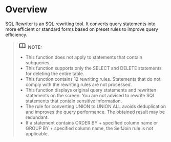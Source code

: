 # Overview<a name="EN-US_TOPIC_0000001311256716"></a>

SQL Rewriter is an SQL rewriting tool. It converts query statements into more efficient or standard forms based on preset rules to improve query efficiency.

>![](public_sys-resources/icon-note.gif) **NOTE:**
>-   This function does not apply to statements that contain subqueries.
>-   This function supports only the SELECT and DELETE statements for deleting the entire table.
>-   This function contains 12 rewriting rules. Statements that do not comply with the rewriting rules are not processed.
>-   This function displays original query statements and rewritten statements on the screen. You are not advised to rewrite SQL statements that contain sensitive information.
>-   The rule for converting UNION to UNION ALL avoids deduplication and improves the query performance. The obtained result may be redundant.
>-   If a statement contains ORDER BY + specified column name or GROUP BY + specified column name, the SelfJoin rule is not applicable.
